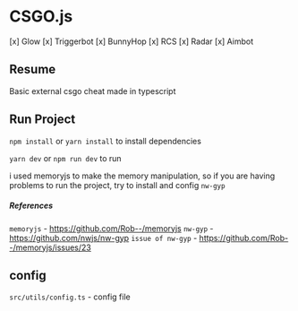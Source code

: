 # CSGO.js

[x] Glow
[x] Triggerbot
[x] BunnyHop
[x] RCS
[x] Radar
[x] Aimbot

## Resume

Basic external csgo cheat made in typescript

## Run Project

`npm install` or `yarn install` to install dependencies

`yarn dev` or `npm run dev` to run

i used memoryjs to make the memory manipulation, so if you are having problems to run the project, try to install and config 
`nw-gyp`

##### References

`memoryjs` - https://github.com/Rob--/memoryjs
`nw-gyp` - https://github.com/nwjs/nw-gyp
`issue of nw-gyp` - https://github.com/Rob--/memoryjs/issues/23

## config

`src/utils/config.ts` - config file
